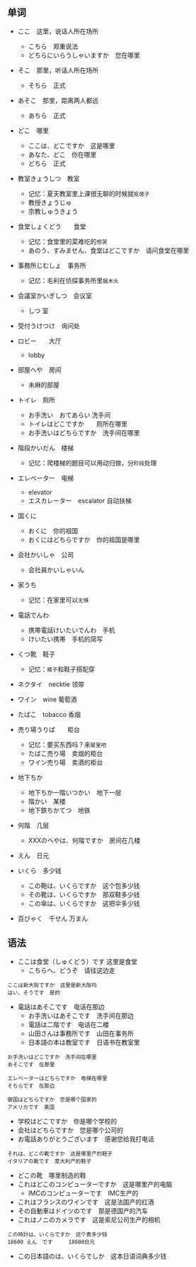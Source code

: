 ## 单词

- ここ　这里，说话人所在场所
    - こちら　郑重说法
    - どちらにいらうしゃいますか　您在哪里
- そこ　那里，听话人所在场所
    - そちら　正式
- あそこ　那里，距离两人都远
    - あちら　正式
- どこ　哪里
    - ここは、どこですか　这是哪里
    - あなた、どこ　你在哪里
    - どちら　正式

- 教室きょうしつ　教室
    - 记忆：夏天教室里上课很无聊的时候就`抠席子`
    - 教授きょうじゅ　
    - 宗教しゅうきょう
    
- 食堂しょくどう　　食堂
    - 记忆：食堂里的菜难吃的`想哭`
    - あのう、すみません、食堂はどこですか　请问食堂在哪里

- 事務所じむしょ　事务所
    - 记忆：毛利在侦探事务所里`据木头`

- 会議室かいぎしつ　会议室
    - しつ 室

- 受付うけつけ　询问处
    
- ロビー　　大厅
    - lobby 

- 部屋へや　房间
    - 未麻的部屋

- トイレ　厕所
    - お手洗い　おてあらい 洗手间
    - トイレはどこですか　　厕所在哪里
    - お手洗いはどちらですか　洗手间在哪里

- 階段かいだん　楼梯
    - 记忆：爬楼梯的题目可以用动归做，分`阶段`处理

- エレベーター　电梯
    - elevator 
    - エスカレーター　escalator 自动扶梯

- 国くに
    - おくに　你的祖国
    - おくにはどちらですか　你的祖国是哪里

- 会社かいしゃ　公司
    - 会社員かいしゃいん
    
- 家うち　
    - 记忆：在家里可以`无惧`

- 電話でんわ　
    - 携帯電話けいたいでんわ　手机
    - けいたい携帯　手机的简写

- くつ靴　鞋子
    - 记忆：`裤子`和鞋子搭配穿

- ネクタイ　necktie 领带

- ワイン　wine 葡萄酒

- たばこ　tobacco 香烟

- 売り場うりば　　柜台
    - 记忆：要买东西吗？来`屋里吧`
    - たばこ売り場　卖烟的柜台
    - ワイン売り場　卖酒的柜台

- 地下ちか　
    - 地下ちか一階いつかい　地下一层
    - 階かい　某楼
    - 地下鉄ちかてつ　地铁

- 何階　几层 
    - XXXのへやは、何階ですか　房间在几楼

- えん　日元

- いくら　多少钱
    - この鞄は、いくらですか　这个包多少钱
    - その靴は、いくらですか　那双鞋多少钱
    - この傘は、いくらですか　这把伞多少钱

- 百びゃく　千せん 万まん

## 语法

- ここは食堂（しゅくどう）です 这里是食堂
    - こちらへ、どうぞ　请往这边走

```
ここは新大阪ですか　这里是新大阪吗
はい、そうです　是的
```

- 電話はあそこです　电话在那边
    - お手洗いはあそこです　洗手间在那边
    - 電話は二階です　电话在二楼
    - 山田さんは事務所です　山田在事务所
    - 日本語の本は教室です　日语书在教室里

```
お手洗いはどこですか　洗手间在哪里
あそこです　在那里
```

```
エレベーターはどちらですか　电梯在哪里
そちらです　在那边
```

```
御国はどちらですか　您是哪个国家的
アメリカです　美国
```
- 学校はどこですか　你是哪个学校的
- 会社はどちらですか　您是哪个公司的
- お電話ありがとうございます　感谢您给我打电话

```
それは、どこの靴ですか　这是哪里产的鞋子
イタリアの靴です　意大利产的鞋子
```
- どこの靴　哪里制造的鞋
- これはどこのコンピューターですか　这是哪里产的电脑
    - IMCのコンピューターです　IMC生产的
- これはフランスのワインです　这是法国产的红酒
- その自動車はドイツのです　那是德国产的汽车
- これはノニのカメラです　这是索尼公司生产的相机

```
この時計は、いくらですか　这个表多少钱
18600 えん　です　　　18600日元
```
- この日本語のは、いくらでしか　这本日语词典多少钱




